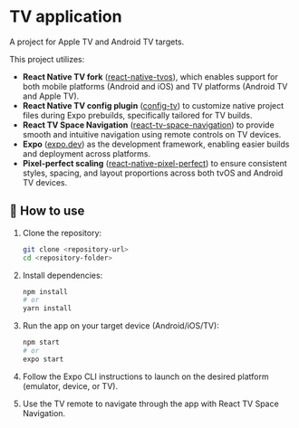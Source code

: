 # TV application

A project for Apple TV and Android TV targets.

This project utilizes:

- **React Native TV fork** ([react-native-tvos](https://github.com/react-native-tvos/react-native-tvos)), which enables support for both mobile platforms (Android and iOS) and TV platforms (Android TV and Apple TV).  
- **React Native TV config plugin** ([config-tv](https://github.com/react-native-tvos/config-tv/tree/main/packages/config-tv)) to customize native project files during Expo prebuilds, specifically tailored for TV builds.  
- **React TV Space Navigation** ([react-tv-space-navigation](https://github.com/bamlab/react-tv-space-navigation/tree/main)) to provide smooth and intuitive navigation using remote controls on TV devices.  
- **Expo** ([expo.dev](https://expo.dev/)) as the development framework, enabling easier builds and deployment across platforms.  
- **Pixel-perfect scaling** ([react-native-pixel-perfect](https://github.com/ksrnnb/react-native-pixel-perfect)) to ensure consistent styles, spacing, and layout proportions across both tvOS and Android TV devices.  

## 🚀 How to use

1. Clone the repository:

   ```bash
   git clone <repository-url>
   cd <repository-folder>
    ````

2. Install dependencies:

   ```bash
   npm install
   # or
   yarn install
   ```

3. Run the app on your target device (Android/iOS/TV):

   ```bash
   npm start
   # or
   expo start
   ```

4. Follow the Expo CLI instructions to launch on the desired platform (emulator, device, or TV).
  
6. Use the TV remote to navigate through the app with React TV Space Navigation.
